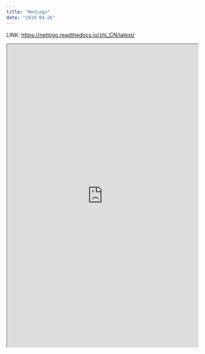 ```yaml
---
title: "NetLogo"
date: "2019-04-26"
---
```


LINK: https://netlogo.readthedocs.io/zh\_CN/latest/

<iframe width="100%" height="800" src="https://netlogo.readthedocs.io/zh_CN/latest/" seamless="seamless" frameboarder="0">Your browser does not support iframes.&nbsp; <div></div> &nbsp; <div></div> </iframe>
